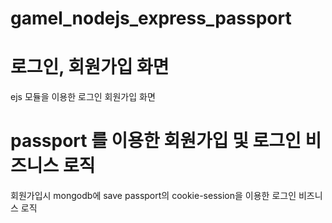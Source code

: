 ﻿# gamel_nodejs_express_passport
# 로그인, 회원가입 화면
  ejs 모듈을 이용한 로그인 회원가입 화면
# passport 를 이용한 회원가입 및 로그인 비즈니스 로직
  회원가입시 mongodb에 save
  passport의 cookie-session을 이용한 로그인 비즈니스 로직
